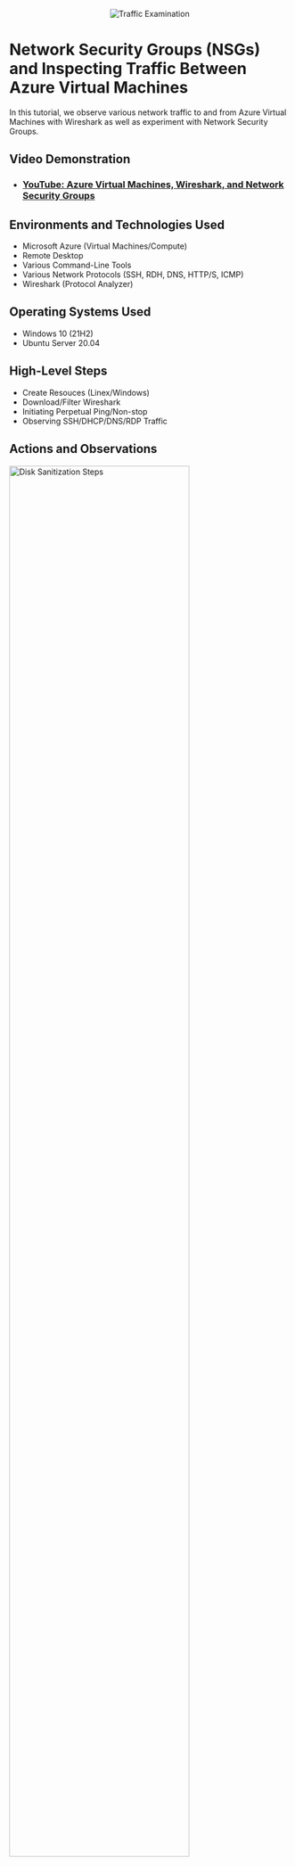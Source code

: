 <p align="center">
<img src="https://i.imgur.com/Ua7udoS.png" alt="Traffic Examination"/>
</p>

<h1>Network Security Groups (NSGs) and Inspecting Traffic Between Azure Virtual Machines</h1>
In this tutorial, we observe various network traffic to and from Azure Virtual Machines with Wireshark as well as experiment with Network Security Groups. <br />


<h2>Video Demonstration</h2>

- ### [YouTube: Azure Virtual Machines, Wireshark, and Network Security Groups](https://www.youtube.com)

<h2>Environments and Technologies Used</h2>

- Microsoft Azure (Virtual Machines/Compute)
- Remote Desktop
- Various Command-Line Tools
- Various Network Protocols (SSH, RDH, DNS, HTTP/S, ICMP)
- Wireshark (Protocol Analyzer)

<h2>Operating Systems Used </h2>

- Windows 10 (21H2)
- Ubuntu Server 20.04

<h2>High-Level Steps</h2>

- Create Resouces (Linex/Windows)
- Download/Filter Wireshark
- Initiating Perpetual Ping/Non-stop
- Observing SSH/DHCP/DNS/RDP Traffic

<h2>Actions and Observations</h2>

<p>
<img src="https://i.imgur.com/DJmEXEB.png" height="80%" width="80%" alt="Disk Sanitization Steps"/>
</p>
<p>
Open Azure and create a Resouce Group. Then Create a VM on Windows 10/11 using the resouce group and allow the VM to create a new Virtual Network(Vnet) and Subnet. Next create another VM on Linex using the same resouce group and Vnet. Then observe the Virtual Network within Network Watcher. Now open Remote Desktop to connect to Windows 10 VM, then install Wireshark and filter ICMP traffic. Use the Private IP address of the Linex VM and ping to it from Windows VM (should see request/reply traffic from both machines). Next in Windows VM, opem command line or Powershell and ping a public website(www.google.com) and observe traffic in Wireshark. 
</p>
<br />

<p>
<img src="https://i.imgur.com/DJmEXEB.png" height="80%" width="80%" alt="Disk Sanitization Steps"/>
</p>
<p>
Then after initiate perpetual/non-stop ping from Windows VM to Linex VM. Go to Network Security Group on Azure of Linex VM and disable incoming (in bound) ICMP traffic and observe the traffic in Wireshrk from Windows. Re-enable ICMP traffic in NSG and then observe the traffic in Wireshark again. Next observe ssh traffic by using Windows Powershell to input Linex private IP address. Type commands into linex SSH connection and observe the traffic then type "exit" in Powershell when done. 
</p>
<br />

<p>
<img src="https://i.imgur.com/DJmEXEB.png" height="80%" width="80%" alt="Disk Sanitization Steps"/>
</p>
<p>
Next filter for DHCP traffic in Wireshark. In Windows VM issue the VM a new IP address (ipconfig/renew) and observe the traffic in Wireshark. To observe DNS traffic Wireshark use Windows VM and type nsloopup in Powershell for any public website (disney.com). To observe RDP traffic in Wireshark filter for RDP and it will be non-stop due to you being currently active on a desktop.
</p>
<br />
